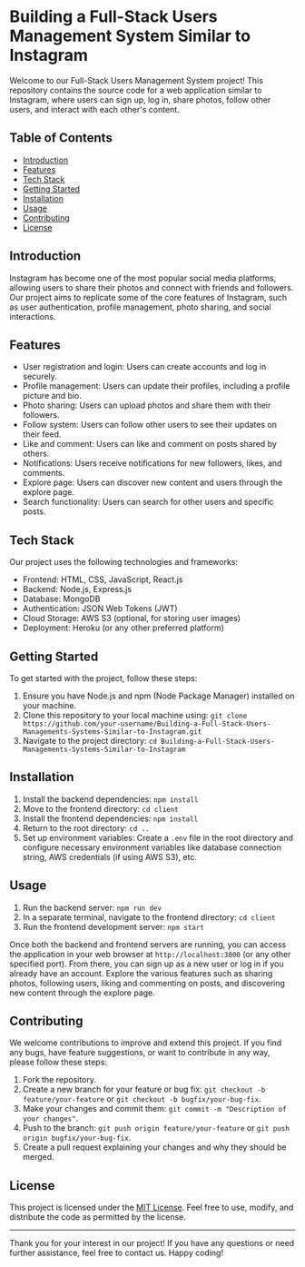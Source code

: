 # Building a Full-Stack Users Management System Similar to Instagram



Welcome to our Full-Stack Users Management System project! This repository contains the source code for a web application similar to Instagram, where users can sign up, log in, share photos, follow other users, and interact with each other's content.

## Table of Contents

- [Introduction](#introduction)
- [Features](#features)
- [Tech Stack](#tech-stack)
- [Getting Started](#getting-started)
- [Installation](#installation)
- [Usage](#usage)
- [Contributing](#contributing)
- [License](#license)

## Introduction

Instagram has become one of the most popular social media platforms, allowing users to share their photos and connect with friends and followers. Our project aims to replicate some of the core features of Instagram, such as user authentication, profile management, photo sharing, and social interactions.

## Features

- User registration and login: Users can create accounts and log in securely.
- Profile management: Users can update their profiles, including a profile picture and bio.
- Photo sharing: Users can upload photos and share them with their followers.
- Follow system: Users can follow other users to see their updates on their feed.
- Like and comment: Users can like and comment on posts shared by others.
- Notifications: Users receive notifications for new followers, likes, and comments.
- Explore page: Users can discover new content and users through the explore page.
- Search functionality: Users can search for other users and specific posts.

## Tech Stack

Our project uses the following technologies and frameworks:

- Frontend: HTML, CSS, JavaScript, React.js
- Backend: Node.js, Express.js
- Database: MongoDB
- Authentication: JSON Web Tokens (JWT)
- Cloud Storage: AWS S3 (optional, for storing user images)
- Deployment: Heroku (or any other preferred platform)

## Getting Started

To get started with the project, follow these steps:

1. Ensure you have Node.js and npm (Node Package Manager) installed on your machine.
2. Clone this repository to your local machine using: `git clone https://github.com/your-username/Building-a-Full-Stack-Users-Managements-Systems-Similar-to-Instagram.git`
3. Navigate to the project directory: `cd Building-a-Full-Stack-Users-Managements-Systems-Similar-to-Instagram`

## Installation

1. Install the backend dependencies: `npm install`
2. Move to the frontend directory: `cd client`
3. Install the frontend dependencies: `npm install`
4. Return to the root directory: `cd ..`
5. Set up environment variables: Create a `.env` file in the root directory and configure necessary environment variables like database connection string, AWS credentials (if using AWS S3), etc.

## Usage

1. Run the backend server: `npm run dev`
2. In a separate terminal, navigate to the frontend directory: `cd client`
3. Run the frontend development server: `npm start`

Once both the backend and frontend servers are running, you can access the application in your web browser at `http://localhost:3000` (or any other specified port). From there, you can sign up as a new user or log in if you already have an account. Explore the various features such as sharing photos, following users, liking and commenting on posts, and discovering new content through the explore page.

## Contributing

We welcome contributions to improve and extend this project. If you find any bugs, have feature suggestions, or want to contribute in any way, please follow these steps:

1. Fork the repository.
2. Create a new branch for your feature or bug fix: `git checkout -b feature/your-feature` or `git checkout -b bugfix/your-bug-fix`.
3. Make your changes and commit them: `git commit -m "Description of your changes"`.
4. Push to the branch: `git push origin feature/your-feature` or `git push origin bugfix/your-bug-fix`.
5. Create a pull request explaining your changes and why they should be merged.

## License

This project is licensed under the [MIT License](LICENSE). Feel free to use, modify, and distribute the code as permitted by the license.

---

Thank you for your interest in our project! If you have any questions or need further assistance, feel free to contact us. Happy coding!
